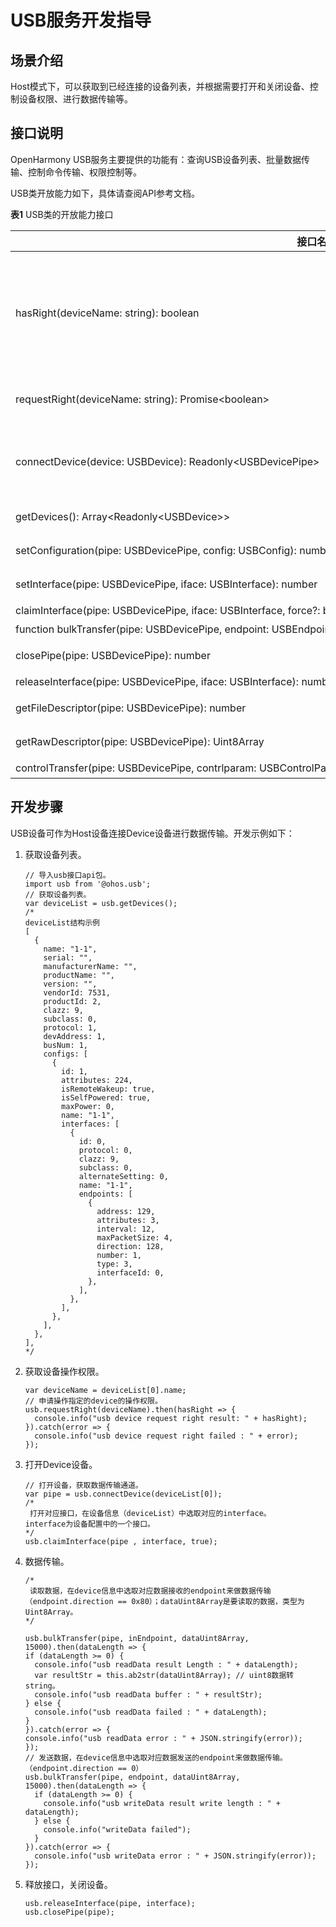 # USB服务开发指导



## 场景介绍

Host模式下，可以获取到已经连接的设备列表，并根据需要打开和关闭设备、控制设备权限、进行数据传输等。


## 接口说明

OpenHarmony USB服务主要提供的功能有：查询USB设备列表、批量数据传输、控制命令传输、权限控制等。

USB类开放能力如下，具体请查阅API参考文档。

**表1** USB类的开放能力接口

| 接口名 | 描述 |
| -------- | -------- |
| hasRight(deviceName:&nbsp;string):&nbsp;boolean | 如果“使用者”（如各种App或系统）有权访问设备则返回true；无权访问设备则返回false。 |
| requestRight(deviceName:&nbsp;string):&nbsp;Promise&lt;boolean&gt; | 请求给定软件包的临时权限以访问设备。 |
| connectDevice(device:&nbsp;USBDevice):&nbsp;Readonly&lt;USBDevicePipe&gt; | 根据getDevices()返回的设备信息打开USB设备。 |
| getDevices():&nbsp;Array&lt;Readonly&lt;USBDevice&gt;&gt; | 返回USB设备的列表。 |
| setConfiguration(pipe:&nbsp;USBDevicePipe,&nbsp;config:&nbsp;USBConfig):&nbsp;number | 设置设备的配置。 |
| setInterface(pipe:&nbsp;USBDevicePipe,&nbsp;iface:&nbsp;USBInterface):&nbsp;number | 设置设备的接口。 |
| claimInterface(pipe:&nbsp;USBDevicePipe,&nbsp;iface:&nbsp;USBInterface,&nbsp;force?:&nbsp;boolean):&nbsp;number | 获取接口。 |
| function&nbsp;bulkTransfer(pipe:&nbsp;USBDevicePipe,&nbsp;endpoint:&nbsp;USBEndpoint,&nbsp;buffer:&nbsp;Uint8Array,&nbsp;timeout?:&nbsp;number):&nbsp;Promise&lt;number&gt; | 批量传输。 |
| closePipe(pipe:&nbsp;USBDevicePipe):&nbsp;number | 关闭设备消息控制通道。 |
| releaseInterface(pipe:&nbsp;USBDevicePipe,&nbsp;iface:&nbsp;USBInterface):&nbsp;number | 释放接口。 |
| getFileDescriptor(pipe:&nbsp;USBDevicePipe):&nbsp;number | 获取文件描述符。 |
| getRawDescriptor(pipe:&nbsp;USBDevicePipe):&nbsp;Uint8Array | 获取原始的USB描述符。 |
| controlTransfer(pipe:&nbsp;USBDevicePipe,&nbsp;contrlparam:&nbsp;USBControlParams,&nbsp;timeout?:&nbsp;number):&nbsp;Promise&lt;number&gt; | 控制传输。 |


## 开发步骤

USB设备可作为Host设备连接Device设备进行数据传输。开发示例如下：


1. 获取设备列表。
   ```
   // 导入usb接口api包。
   import usb from '@ohos.usb';
   // 获取设备列表。
   var deviceList = usb.getDevices();
   /*
   deviceList结构示例
   [
     {
       name: "1-1",
       serial: "",
       manufacturerName: "",
       productName: "",
       version: "",
       vendorId: 7531,
       productId: 2,
       clazz: 9,
       subclass: 0,
       protocol: 1,
       devAddress: 1,
       busNum: 1,
       configs: [
         {
           id: 1,
           attributes: 224,
           isRemoteWakeup: true,
           isSelfPowered: true,
           maxPower: 0,
           name: "1-1",
           interfaces: [
             {
               id: 0,
               protocol: 0,
               clazz: 9,
               subclass: 0,
               alternateSetting: 0,
               name: "1-1",
               endpoints: [
                 {
                   address: 129,
                   attributes: 3,
                   interval: 12,
                   maxPacketSize: 4,
                   direction: 128,
                   number: 1,
                   type: 3,
                   interfaceId: 0,
                 },
               ],
             },
           ],
         },
       ],
     },
   ],
   */
   ```

2. 获取设备操作权限。
   ```
   var deviceName = deviceList[0].name;
   // 申请操作指定的device的操作权限。
   usb.requestRight(deviceName).then(hasRight => {
     console.info("usb device request right result: " + hasRight);
   }).catch(error => {
     console.info("usb device request right failed : " + error);
   });
   ```

3. 打开Device设备。
   ```
   // 打开设备，获取数据传输通道。
   var pipe = usb.connectDevice(deviceList[0]);
   /*
    打开对应接口，在设备信息（deviceList）中选取对应的interface。
   interface为设备配置中的一个接口。
   */
   usb.claimInterface(pipe , interface, true); 
   ```

4. 数据传输。
   ```
   /*
    读取数据，在device信息中选取对应数据接收的endpoint来做数据传输
   （endpoint.direction == 0x80）；dataUint8Array是要读取的数据，类型为Uint8Array。
   */
   
   usb.bulkTransfer(pipe, inEndpoint, dataUint8Array, 15000).then(dataLength => {
   if (dataLength >= 0) {
     console.info("usb readData result Length : " + dataLength);
     var resultStr = this.ab2str(dataUint8Array); // uint8数据转string。
     console.info("usb readData buffer : " + resultStr);
   } else {
     console.info("usb readData failed : " + dataLength);
   }
   }).catch(error => {
   console.info("usb readData error : " + JSON.stringify(error));
   });
   // 发送数据，在device信息中选取对应数据发送的endpoint来做数据传输。（endpoint.direction == 0）
   usb.bulkTransfer(pipe, endpoint, dataUint8Array, 15000).then(dataLength => {
     if (dataLength >= 0) {
       console.info("usb writeData result write length : " + dataLength);
     } else {
       console.info("writeData failed");
     }
   }).catch(error => {
     console.info("usb writeData error : " + JSON.stringify(error));
   });
   ```

5. 释放接口，关闭设备。
   ```
   usb.releaseInterface(pipe, interface);
   usb.closePipe(pipe);
   ```
